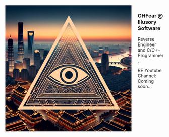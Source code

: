 <div style="overflow: auto;">
  <img src="https://github.com/GHFear/GHFear/blob/main/github_logo.png" alt="GitHub Logo" style="float: left; margin-right: 20px;" width="400" height="400">
  <div>
    <h3>GHFear @ Illusory Software</h3>
    <p>Reverse Engineer and C/C++ Programmer.</p>
    <p>RE Youtube Channel: Coming soon...</p>
  </div>
</div>

